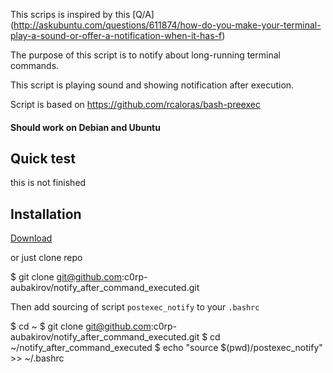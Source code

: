 This scrips is inspired by this [Q/A] (http://askubuntu.com/questions/611874/how-do-you-make-your-terminal-play-a-sound-or-offer-a-notification-when-it-has-f)

The purpose of this script is to notify about long-running terminal commands.

This script is playing sound and showing notification after execution.

Script is based on  https://github.com/rcaloras/bash-preexec

#### Should work on Debian and Ubuntu

## Quick test

this is not finished

## Installation

[Download](https://github.com/c0rp-aubakirov/notify_after_command_executed/archive/master.zip)

or just clone repo

   $ git clone git@github.com:c0rp-aubakirov/notify_after_command_executed.git

Then add sourcing of script `postexec_notify` to your `.bashrc`

   $ cd ~
   $ git clone git@github.com:c0rp-aubakirov/notify_after_command_executed.git
   $ cd ~/notify_after_command_executed
   $ echo "source $(pwd)/postexec_notify" >> ~/.bashrc

